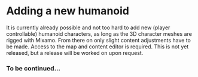 # Adding a new humanoid

It is currently already possible and not too hard to add new (player controllable) humanoid characters, as long as the 3D character meshes are rigged with Mixamo. From there on only slight content adjustments have to be made. Access to the map and content editor is required. This is not yet released, but a release will be worked on upon request.

### To be continued...
